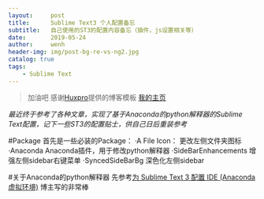 ```yaml
---
layout:     post
title:      Sublime Text3 个人配置备忘
subtitle:   自己使用的ST3的配置内容备忘（插件，js设置相关等）
date:       2019-05-24
author:     wenh
header-img: img/post-bg-re-vs-ng2.jpg
catalog: true
tags:
    - Sublime Text
---
```

> 加油吧
> 感谢[Huxpro](https://github.com/huxpro)提供的博客模板 
> [我的主页](http://wenh.top)

*最近终于参考了各种文章，实现了基于Anaconda的python解释器的Sublime Text配置，记下一些ST3的配置贴士，供自己日后重装参考*

#Package 
首先是一些必装的Package：
·A File Icon：
更改左侧文件夹图标
·Anaconda
Anaconda插件，用于修改python解释器
·SideBarEnhancements
增强左侧sidebar右键菜单
·SyncedSideBarBg
深色化左侧sidebar

#关于Anaconda的python解释器
先参考[为 Sublime Text 3 配置 IDE (Anaconda 虚拟环境)](https://www.jianshu.com/p/0ad5625e9717)
博主写的非常棒

